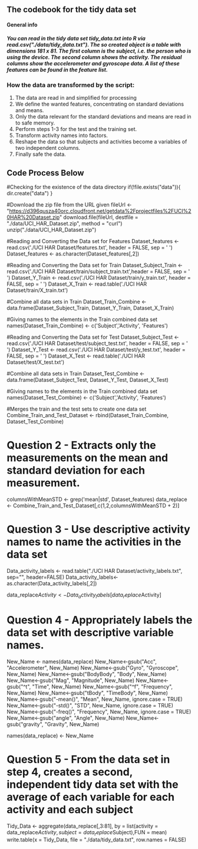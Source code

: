 ## The codebook for the tidy data set
#### General info
##### You can read in the tidy data set tidy_data.txt into R via read.csv("./data/tidy_data.txt"). The so created object is a table with dimensions 181 x 81. The first column is the subject, i.e. the person who is using the device. The second column shows the activity. The residual columns show the accelerometer and gyroscope data. A list of these features can be found in the feature list.

### How the data are transformed by the script:
1.   The data are read in and simplified for processing
2.   We define the wanted features, concentrating on standard deviations and        means.
3.   Only the data relevant for the standard deviations and means are read in       to safe memory.
4.   Perform steps 1-3 for the test and the training set.
5.   Transform activity names into factors.
6.   Reshape the data so that subjects and activities become a variables of two      independent columns.
7.   Finally safe the data.


## Code Process Below

#Checking for the existence of the data directory
if(!file.exists("data")){
     dir.create("data")
}

#Download the zip file from the URL given
fileUrl <- "https://d396qusza40orc.cloudfront.net/getdata%2Fprojectfiles%2FUCI%20HAR%20Dataset.zip"
download.file(fileUrl, destfile = "./data/UCI_HAR_Dataset.zip", method = "curl")
unzip("./data/UCI_HAR_Dataset.zip")

#Reading and Converting the Data set for Features
Dataset_features <- read.csv('./UCI HAR Dataset/features.txt', header = FALSE, sep = ' ')
Dataset_features <- as.character(Dataset_features[,2])

#Reading and Converting the Data set for Train
Dataset_Subject_Train <- read.csv('./UCI HAR Dataset/train/subject_train.txt',header = FALSE, sep = ' ')
Dataset_Y_Train <- read.csv('./UCI HAR Dataset/train/y_train.txt', header = FALSE, sep = ' ')
Dataset_X_Train <- read.table('./UCI HAR Dataset/train/X_train.txt')

#Combine all data sets in Train
Dataset_Train_Combine <- data.frame(Dataset_Subject_Train, Dataset_Y_Train, Dataset_X_Train)

#Giving names to the elements in the Train combined data set
names(Dataset_Train_Combine) <- c('Subject','Activity', 'Features')

#Reading and Converting the Data set for Test
Dataset_Subject_Test <- read.csv('./UCI HAR Dataset/test/subject_test.txt', header = FALSE, sep = ' ')
Dataset_Y_Test <- read.csv('./UCI HAR Dataset/test/y_test.txt', header = FALSE, sep = ' ')
Dataset_X_Test <- read.table('./UCI HAR Dataset/test/X_test.txt')

#Combine all data sets in Train
Dataset_Test_Combine <-  data.frame(Dataset_Subject_Test, Dataset_Y_Test, Dataset_X_Test)

#Giving names to the elements in the Train combined data set
names(Dataset_Test_Combine) <- c('Subject','Activity', 'Features')


#Merges the train and the test sets to create one data set
Combine_Train_and_Test_Dataset <- rbind(Dataset_Train_Combine, Dataset_Test_Combine)

# Question 2 - Extracts only the measurements on the mean and standard deviation for each measurement. 

columnsWithMeanSTD  <- grep('mean|std', Dataset_features)
data_replace <- Combine_Train_and_Test_Dataset[,c(1,2,columnsWithMeanSTD + 2)]

# Question 3 - Use descriptive activity names to name the activities in the data set
Data_activity_labels <- read.table("./UCI HAR Dataset/activity_labels.txt", sep="", header=FALSE)
Data_activity_labels<- as.character(Data_activity_labels[,2])

data_replace$Activity <- Data_activity_labels[data_replace$Activity]


# Question 4 - Appropriately labels the data set with descriptive variable names.
New_Name <- names(data_replace)
New_Name<-gsub("Acc", "Accelerometer", New_Name)
New_Name<-gsub("Gyro", "Gyroscope", New_Name)
New_Name<-gsub("BodyBody", "Body", New_Name)
New_Name<-gsub("Mag", "Magnitude", New_Name)
New_Name<-gsub("^t", "Time", New_Name)
New_Name<-gsub("^f", "Frequency", New_Name)
New_Name<-gsub("tBody", "TimeBody", New_Name)
New_Name<-gsub("-mean()", "Mean", New_Name, ignore.case = TRUE)
New_Name<-gsub("-std()", "STD", New_Name, ignore.case = TRUE)
New_Name<-gsub("-freq()", "Frequency", New_Name, ignore.case = TRUE)
New_Name<-gsub("angle", "Angle", New_Name)
New_Name<-gsub("gravity", "Gravity", New_Name)

names(data_replace) <- New_Name


# Question 5 - From the data set in step 4, creates a second, independent tidy data set with the average of each variable for each activity and each subject
Tidy_Data <- aggregate(data_replace[,3:81], by = list(activity = data_replace$Activity, subject = data_replace$Subject),FUN = mean)
write.table(x = Tidy_Data, file = "./data/tidy_data.txt", row.names = FALSE)







